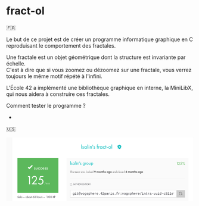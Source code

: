 # fract-ol

🇫🇷

Le but de ce projet est de créer un programme informatique graphique en C reproduisant le comportement des fractales.

Une fractale est un objet géométrique dont la structure est invariante par échelle.  
C'est à dire que si vous zoomez ou dézoomez sur une fractale, vous verrez toujours le même motif répété à l'infini.

L'École 42 a implémenté une bibliothèque graphique en interne, la MiniLibX, qui nous aidera à construire ces fractales.

Comment tester le programme ?

* 

🇺🇸



![Rating](rating.png)
